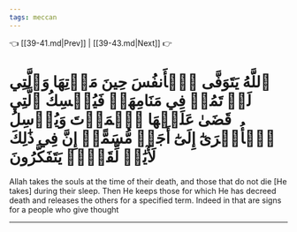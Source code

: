 ```yaml
---
tags: meccan
---
```


👈 [[39-41.md|Prev]] | [[39-43.md|Next]] 👉

# ٱللَّهُ يَتَوَفَّى ٱلۡأَنفُسَ حِينَ مَوۡتِهَا وَٱلَّتِي لَمۡ تَمُتۡ فِي مَنَامِهَاۖ فَيُمۡسِكُ ٱلَّتِي قَضَىٰ عَلَيۡهَا ٱلۡمَوۡتَ وَيُرۡسِلُ ٱلۡأُخۡرَىٰٓ إِلَىٰٓ أَجَلٖ مُّسَمًّىۚ إِنَّ فِي ذَٰلِكَ لَأٓيَٰتٖ لِّقَوۡمٖ يَتَفَكَّرُونَ

Allah takes the souls at the time of their death, and those that do not die [He takes] during their sleep. Then He keeps those for which He has decreed death and releases the others for a specified term. Indeed in that are signs for a people who give thought

---

